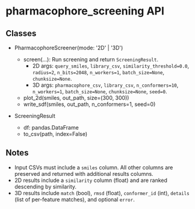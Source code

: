 # pharmacophore_screening API

## Classes

- PharmacophoreScreener(mode: '2D' | '3D')
  - screen(...): Run screening and return `ScreeningResult`.
    - 2D args: `query_smiles`, `library_csv`, `similarity_threshold=0.0`, `radius=2`, `n_bits=2048`, `n_workers=1`, `batch_size=None`, `chunksize=None`.
    - 3D args: `pharmacophore_csv`, `library_csv`, `n_conformers=10`, `n_workers=1`, `batch_size=None`, `chunksize=None`, `seed=0`.
  - plot_2d(smiles, out_path, size=(300, 300))
  - write_sdf(smiles, out_path, n_conformers=1, seed=0)

- ScreeningResult
  - df: pandas.DataFrame
  - to_csv(path, index=False)

## Notes

- Input CSVs must include a `smiles` column. All other columns are preserved and returned with additional results columns.
- 2D results include a `similarity` column (float) and are ranked descending by similarity.
- 3D results include `match` (bool), `rmsd` (float), `conformer_id` (int), `details` (list of per-feature matches), and optional `error`.
